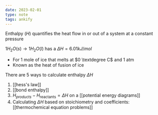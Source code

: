 ```yaml
---
date: 2023-02-01
type: note
tags: ankify
---
```


Enthalpy $(H)$ quantifies the heat flow in or out of a system at a constant pressure

$1 H_{2}O(s) \rightarrow 1 H_{2}O(l)$ has a $\Delta H = 6.01kJ/mol$
- For 1 mole of ice that melts at $0 \textdegree C$ and 1 atm
- Known as the heat of fusion of ice

There are 5 ways to calculate enthalpy $\Delta H$
1. [[hess's law]]
2. [[bond enthalpy]]
3. $H_{products} - H_{\text{reactants}} = \Delta H$ on a [[potential energy diagrams]]
4. Calculating $\Delta H$ based on stoichiometry and coefficients: [[thermochemical equation problems]]
